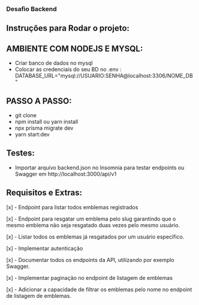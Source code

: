 ### Desafio Backend

## Instruções para Rodar o projeto:

## AMBIENTE COM NODEJS E MYSQL:
 - Criar banco de dados no mysql
 - Colocar as credenciais do seu BD no .env : DATABASE_URL="mysql://USUARIO:SENHA@localhost:3306/NOME_DB"

## PASSO A PASSO:
 - git clone
 - npm install ou yarn install
 - npx prisma migrate dev
 - yarn start:dev

 ## Testes:

- Importar arquivo backend.json no Insomnia para testar endpoints ou Swagger em http://localhost:3000/api/v1


## Requisitos e Extras:

[x] - Endpoint para listar todos emblemas registrados

[x] - Endpoint para resgatar um emblema pelo slug garantindo que o mesmo emblema não seja resgatado duas vezes pelo mesmo usuário.

[x] - Listar todos os emblemas já resgatados por um usuário específico.

[x] - Implementar autenticação

[x] - Documentar todos os endpoints da API, utilizando por exemplo Swagger.

[x] - Implementar paginação no endpoint de listagem de emblemas

[x] - Adicionar a capacidade de filtrar os emblemas pelo nome no endpoint de listagem de emblemas.



